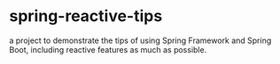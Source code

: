 # spring-reactive-tips
a project to demonstrate the tips of using Spring Framework and Spring Boot, including reactive features as much as possible.
